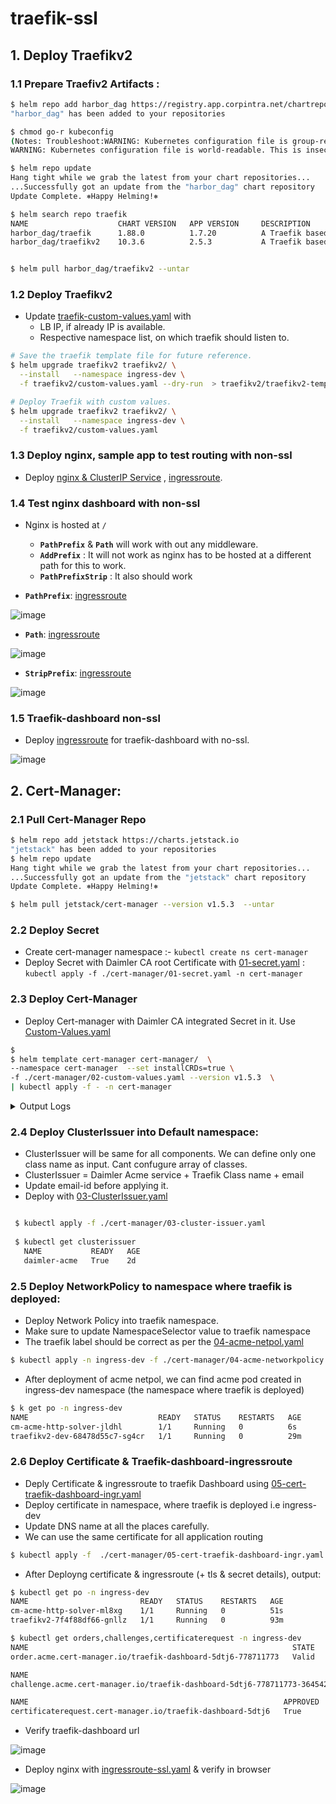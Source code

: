 # traefik-ssl

## 1. Deploy Traefikv2

### 1.1 Prepare Traefiv2 Artifacts :

```sh
$ helm repo add harbor_dag https://registry.app.corpintra.net/chartrepo/dag
"harbor_dag" has been added to your repositories

$ chmod go-r kubeconfig
(Notes: Troubleshoot:WARNING: Kubernetes configuration file is group-readable. This is insecure. Location: /home/.../kubeconfig
WARNING: Kubernetes configuration file is world-readable. This is insecure. Location: /home/.../kubeconfig)

$ helm repo update
Hang tight while we grab the latest from your chart repositories...
...Successfully got an update from the "harbor_dag" chart repository
Update Complete. ⎈Happy Helming!⎈

$ helm search repo traefik
NAME                    CHART VERSION   APP VERSION     DESCRIPTION
harbor_dag/traefik      1.88.0          1.7.20          A Traefik based Kubernetes ingress controller w...
harbor_dag/traefikv2    10.3.6          2.5.3           A Traefik based Kubernetes ingress controller


$ helm pull harbor_dag/traefikv2 --untar
```
### 1.2 Deploy Traefikv2 

 * Update [traefik-custom-values.yaml](./traefikv2/custom-values.yaml) with 
   * LB IP, if already IP is available.
   * Respective namespace list, on which traefik should listen to.
 
```sh
# Save the traefik template file for future reference. 
$ helm upgrade traefikv2 traefikv2/ \
  --install   --namespace ingress-dev \
  -f traefikv2/custom-values.yaml --dry-run  > traefikv2/traefikv2-template.yaml

# Deploy Traefik with custom values.
$ helm upgrade traefikv2 traefikv2/ \
  --install   --namespace ingress-dev \
  -f traefikv2/custom-values.yaml

```

  ### 1.3 Deploy nginx, sample app to test routing with non-ssl
   * Deploy [nginx & ClusterIP Service](nginx/nginx.yaml) , [ingressroute](nginx/nginx-ingressroute-pathprefix-no-ssl.yaml).

  ### 1.4 Test nginx dashboard with non-ssl
  * Nginx is hosted at `/`
      *  **`PathPrefix`** & **`Path`** will work with out any middleware.
      *  **`AddPrefix`** : It will not work as nginx has to be hosted at a different path for this to work.
      *  **`PathPrefixStrip`** : It also should work

  * **`PathPrefix`**: [ingressroute](nginx/nginx-ingressroute-pathprefix-no-ssl.yaml)

  ![image](https://media.git.daimler.com/user/3406/files/9e57b380-37ec-11ec-9e00-8f69e635fcd4)

  * **`Path`**: [ingressroute](nginx/nginx-ingressroute-path-no-ssl.yaml)
  
  ![image](https://media.git.daimler.com/user/3406/files/3b1e4f00-37f5-11ec-96c9-2434d6bb75bb)

  * **`StripPrefix`**: [ingressroute](nginx/nginx-ingressroute-stripPrefix-no-ssl.yaml)
  
  ![image](https://media.git.daimler.com/user/3406/files/630eb200-37f7-11ec-965c-126ba845cfd2)


  ### 1.5 Traefik-dashboard non-ssl
   * Deploy [ingressroute](traefikv2/traefik-dashboard-ingressroute-no-ssl.yaml) for traefik-dashboard with no-ssl.
   
  
  ![image](https://media.git.daimler.com/user/3406/files/58501f00-37ef-11ec-98da-18b33ac9d96f)

  
  
## 2. Cert-Manager:

  ### 2.1 Pull Cert-Manager Repo
  
```sh
$ helm repo add jetstack https://charts.jetstack.io
"jetstack" has been added to your repositories
$ helm repo update
Hang tight while we grab the latest from your chart repositories...
...Successfully got an update from the "jetstack" chart repository
Update Complete. ⎈Happy Helming!⎈

$ helm pull jetstack/cert-manager --version v1.5.3  --untar

```

  ### 2.2 Deploy Secret 
  
  * Create cert-manager namespace :- `kubectl create ns cert-manager`
  * Deploy Secret with Daimler CA root Certificate with [01-secret.yaml](./cert-manager/01-secret.yaml) : `kubectl apply -f ./cert-manager/01-secret.yaml -n cert-manager`
  
  ### 2.3 Deploy Cert-Manager
  
  * Deploy Cert-manager with Daimler CA integrated Secret in it. Use [Custom-Values.yaml](./cert-manager/02-custom-values.yaml)
  
```sh
$ 
$ helm template cert-manager cert-manager/  \
--namespace cert-manager  --set installCRDs=true \
-f ./cert-manager/02-custom-values.yaml --version v1.5.3  \
| kubectl apply -f - -n cert-manager

```

<details><summary>Output Logs</summary>
<p>
serviceaccount/cert-manager-cainjector created
serviceaccount/cert-manager created
serviceaccount/cert-manager-webhook created
customresourcedefinition.apiextensions.k8s.io/challenges.acme.cert-manager.io created
customresourcedefinition.apiextensions.k8s.io/certificaterequests.cert-manager.io created
customresourcedefinition.apiextensions.k8s.io/orders.acme.cert-manager.io created
customresourcedefinition.apiextensions.k8s.io/certificates.cert-manager.io created
customresourcedefinition.apiextensions.k8s.io/issuers.cert-manager.io created
customresourcedefinition.apiextensions.k8s.io/clusterissuers.cert-manager.io created
clusterrole.rbac.authorization.k8s.io/cert-manager-cainjector created
clusterrole.rbac.authorization.k8s.io/cert-manager-controller-orders created
clusterrole.rbac.authorization.k8s.io/cert-manager-edit created
clusterrole.rbac.authorization.k8s.io/cert-manager-controller-certificatesigningrequests created
clusterrole.rbac.authorization.k8s.io/cert-manager-controller-clusterissuers created
clusterrole.rbac.authorization.k8s.io/cert-manager-controller-certificates created
clusterrole.rbac.authorization.k8s.io/cert-manager-view created
clusterrole.rbac.authorization.k8s.io/cert-manager-controller-issuers created
clusterrole.rbac.authorization.k8s.io/cert-manager-controller-ingress-shim created
clusterrole.rbac.authorization.k8s.io/cert-manager-controller-challenges created
clusterrole.rbac.authorization.k8s.io/cert-manager-controller-approve:cert-manager-io created
clusterrole.rbac.authorization.k8s.io/cert-manager-webhook:subjectaccessreviews created
clusterrolebinding.rbac.authorization.k8s.io/cert-manager-cainjector created
clusterrolebinding.rbac.authorization.k8s.io/cert-manager-controller-orders created
clusterrolebinding.rbac.authorization.k8s.io/cert-manager-controller-certificates created
clusterrolebinding.rbac.authorization.k8s.io/cert-manager-controller-clusterissuers created
clusterrolebinding.rbac.authorization.k8s.io/cert-manager-controller-ingress-shim created
clusterrolebinding.rbac.authorization.k8s.io/cert-manager-controller-certificatesigningrequests created
clusterrolebinding.rbac.authorization.k8s.io/cert-manager-controller-approve:cert-manager-io created
clusterrolebinding.rbac.authorization.k8s.io/cert-manager-controller-issuers created
clusterrolebinding.rbac.authorization.k8s.io/cert-manager-controller-challenges created
clusterrolebinding.rbac.authorization.k8s.io/cert-manager-webhook:subjectaccessreviews created
role.rbac.authorization.k8s.io/cert-manager-cainjector:leaderelection created
role.rbac.authorization.k8s.io/cert-manager:leaderelection created
role.rbac.authorization.k8s.io/cert-manager-webhook:dynamic-serving created
rolebinding.rbac.authorization.k8s.io/cert-manager-cainjector:leaderelection created
rolebinding.rbac.authorization.k8s.io/cert-manager:leaderelection created
rolebinding.rbac.authorization.k8s.io/cert-manager-webhook:dynamic-serving created
service/cert-manager created
service/cert-manager-webhook created
deployment.apps/cert-manager-cainjector created
deployment.apps/cert-manager created
deployment.apps/cert-manager-webhook created
mutatingwebhookconfiguration.admissionregistration.k8s.io/cert-manager-webhook created
validatingwebhookconfiguration.admissionregistration.k8s.io/cert-manager-webhook created

</p>
</details>

  ### 2.4 Deploy ClusterIssuer into Default namespace:
   * ClusterIssuer will be same for all components. We can define only one class name as input. Cant confugure array of classes.
   * ClusterIssuer = Daimler Acme service + Traefik Class name + email
   * Update email-id before applying it.
   * Deploy with [03-ClusterIssuer.yaml](./cert-manager/03-cluster-issuer.yaml)
   
   ```sh
   
    $ kubectl apply -f ./cert-manager/03-cluster-issuer.yaml 
    
    $ kubectl get clusterissuer
      NAME           READY   AGE
      daimler-acme   True    2d

   ```
   ### 2.5 Deploy NetworkPolicy to namespace where traefik is deployed:
   
   * Deploy Network Policy into traefik namespace.
   * Make sure to update NamespaceSelector value to traefik namespace
   * The traefik label should be correct as per the [04-acme-netpol.yaml](./cert-manager/04-acme-networkpolicy.yaml)

   ```sh
   $ kubectl apply -n ingress-dev -f ./cert-manager/04-acme-networkpolicy.yaml
   ```
   
   * After deployment of acme netpol, we can find acme pod created in ingress-dev namespace (the namespace where traefik is deployed)
  
  ```sh
  $ k get po -n ingress-dev
  NAME                             READY   STATUS    RESTARTS   AGE
  cm-acme-http-solver-jldhl        1/1     Running   0          6s
  traefikv2-dev-68478d55c7-sg4cr   1/1     Running   0          29m
  ```
  ### 2.6 Deploy Certificate & Traefik-dashboard-ingressroute
  
  * Deply Certificate & ingressroute to traefik Dashboard using [05-cert-traefik-dashboard-ingr.yaml](./cert-manager/05-cert-traefik-dashboard-ingr.yaml)
  * Deploy certificate in namespace, where traefik is deployed i.e ingress-dev
  * Update DNS name at all the places carefully.
  * We can use the same certificate for all application routing
  

  ```sh
  $ kubectl apply -f  ./cert-manager/05-cert-traefik-dashboard-ingr.yaml -n ingress-dev
  ```
  
  * After Deployng certificate & ingressroute (+ tls & secret details), output:
  
  ```sh
  $ kubectl get po -n ingress-dev
  NAME                         READY   STATUS    RESTARTS   AGE
  cm-acme-http-solver-ml8xg    1/1     Running   0          51s
  traefikv2-7f4f88df66-gnllz   1/1     Running   0          93m
  
  $ kubectl get orders,challenges,certificaterequest -n ingress-dev
  NAME                                                           STATE     AGE
  order.acme.cert-manager.io/traefik-dashboard-5dtj6-778711773   Valid   72s

  NAME                                                                          STATE     DOMAIN                                   AGE
  challenge.acme.cert-manager.io/traefik-dashboard-5dtj6-778711773-3645429168   pending   iaas-c02-53-6-21-162.dhc.corpintra.net   71s
  
  NAME                                                         APPROVED   DENIED   READY   ISSUER         REQUESTOR                                         AGE
  certificaterequest.cert-manager.io/traefik-dashboard-5dtj6   True                True   daimler-acme   system:serviceaccount:cert-manager:cert-manager   72s
  
  ```

  * Verify traefik-dashboard url
  
  ![image](https://media.git.daimler.com/user/3406/files/d71f0180-485b-11ec-8507-118e98403b72)
  
  * Deploy nginx with [ingressroute-ssl.yaml](./nginx/nginx-ingressroute-ssl.yaml) & verify in browser
  
  ![image](https://media.git.daimler.com/user/3406/files/bc4c8d00-485b-11ec-897d-6c59f55ef277)

  

